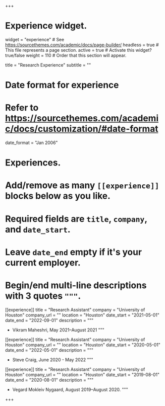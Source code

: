 +++
# Experience widget.
widget = "experience"  # See https://sourcethemes.com/academic/docs/page-builder/
headless = true  # This file represents a page section.
active = true  # Activate this widget? true/false
weight = 110  # Order that this section will appear.

title = "Research Experience"
subtitle = ""

# Date format for experience
#   Refer to https://sourcethemes.com/academic/docs/customization/#date-format
date_format = "Jan 2006"

# Experiences.
#   Add/remove as many `[[experience]]` blocks below as you like.
#   Required fields are `title`, `company`, and `date_start`.
#   Leave `date_end` empty if it's your current employer.
#   Begin/end multi-line descriptions with 3 quotes `"""`.
[[experience]]
  title = "Research Assistant"
  company = "University of Houston"
  company_url = ""
  location = "Houston"
  date_start = "2021-05-01"
  date_end = "2022-09-01"
  description = """
  - Vikram Maheshri, May 2021–August 2021
  """

[[experience]]
  title = "Research Assistant"
  company = "University of Houston"
  company_url = ""
  location = "Houston"
  date_start = "2020-05-01"
  date_end = "2022-05-01"
  description = """
  - Steve Craig, June 2020 - May 2022
  """
  
  [[experience]]
  title = "Research Assistant"
  company = "University of Houston"
  company_url = ""
  location = "Houston"
  date_start = "2019-08-01"
  date_end = "2020-08-01"
  description = """
  - Vegard Mokleiv Nygaard, August 2019–August 2020.
  """

+++
